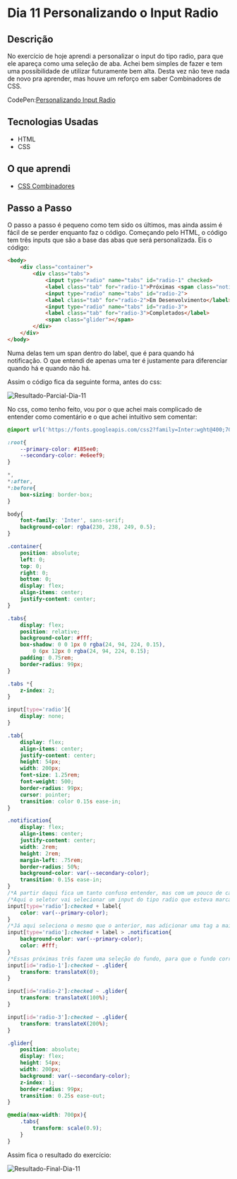 # Dia 11 Personalizando o Input Radio

## Descrição

No exercício de hoje aprendi a personalizar o input do tipo radio, para que ele apareça como uma seleção de aba. Achei bem simples de fazer e tem uma possibilidade de utilizar futuramente bem alta.
Desta vez não teve nada de novo pra aprender, mas houve um reforço em saber Combinadores de CSS.

CodePen:[Personalizando Input Radio]()

## Tecnologias Usadas

* HTML
* CSS

## O que aprendi

* [CSS Combinadores](https://www.w3schools.com/css/css_combinators.asp)

## Passo a Passo

O passo a passo é pequeno como tem sido os últimos, mas ainda assim é fácil de se perder enquanto faz o código. Começando pelo HTML, o código tem três inputs que são a base das abas que será personalizada. Eis o código:

~~~html
<body>
    <div class="container">
        <div class="tabs">
            <input type="radio" name="tabs" id="radio-1" checked>
            <label class="tab" for="radio-1">Próximas <span class="notification">2</span></label>
            <input type="radio" name="tabs" id="radio-2">
            <label class="tab" for="radio-2">Em Desenvolvimento</label>
            <input type="radio" name="tabs" id="radio-3">
            <label class="tab" for="radio-3">Completados</label>
            <span class="glider"></span>
        </div>
    </div>
</body>
~~~

Numa delas tem um span dentro do label, que é para quando há notificação. O que entendi de apenas uma ter é justamente para diferenciar quando há e quando não há. 

Assim o código fica da seguinte forma, antes do css:

![Resultado-Parcial-Dia-11](#)

No css, como tenho feito, vou por o que achei mais complicado de entender como comentário e o que achei intuitivo sem comentar:

~~~css
@import url('https://fonts.googleapis.com/css2?family=Inter:wght@400;700&display=swap');

:root{
    --primary-color: #185ee0;
    --secondary-color: #e6eef9;
}

*,
*:after,
*:before{
    box-sizing: border-box;
}

body{
    font-family: 'Inter', sans-serif;
    background-color: rgba(230, 238, 249, 0.5);
}

.container{
    position: absolute;
    left: 0;
    top: 0;
    right: 0;
    bottom: 0;
    display: flex;
    align-items: center;
    justify-content: center;
}

.tabs{
    display: flex;
    position: relative;
    background-color: #fff;
    box-shadow: 0 0 1px 0 rgba(24, 94, 224, 0.15),
        0 6px 12px 0 rgba(24, 94, 224, 0.15);
    padding: 0.75rem;
    border-radius: 99px;
}

.tabs *{
    z-index: 2;
}

input[type='radio']{
    display: none;
}

.tab{
    display: flex;
    align-items: center;
    justify-content: center;
    height: 54px;
    width: 200px;
    font-size: 1.25rem;
    font-weight: 500;
    border-radius: 99px;
    cursor: pointer;
    transition: color 0.15s ease-in;
}

.notification{
    display: flex;
    align-items: center;
    justify-content: center;
    width: 2rem;
    height: 2rem;
    margin-left: .75rem;
    border-radius: 50%;
    background-color: var(--secondary-color);
    transition: 0.15s ease-in;
}
/*A partir daqui fica um tanto confuso entender, mas com um pouco de calma dá para compreender o que cada seletor seleciona.*/
/*Aqui o seletor vai selecionar um input do tipo radio que esteva marcado (checked) e o label vizinho*/
input[type='radio']:checked + label{
    color: var(--primary-color);
}
/*Já aqui seleciona o mesmo que o anterior, mas adicionar uma tag a mais: quando tiver a classe notification no label ela terá as estilizações aqui descritas.*/
input[type='radio']:checked + label > .notification{
    background-color: var(--primary-color);
    color: #fff;
}
/*Essas próximas três fazem uma seleção do fundo, para que o fundo corra para onde está selecionado.*/
input[id='radio-1']:checked ~ .glider{
    transform: translateX(0);
}

input[id='radio-2']:checked ~ .glider{
    transform: translateX(100%);
}

input[id='radio-3']:checked ~ .glider{
    transform: translateX(200%);
}

.glider{
    position: absolute;
    display: flex;
    height: 54px;
    width: 200px;
    background: var(--secondary-color);
    z-index: 1;
    border-radius: 99px;
    transition: 0.25s ease-out;
}

@media(max-width: 700px){
    .tabs{
        transform: scale(0.9);
    }
}
~~~

Assim fica o resultado do exercício:

![Resultado-Final-Dia-11](#)